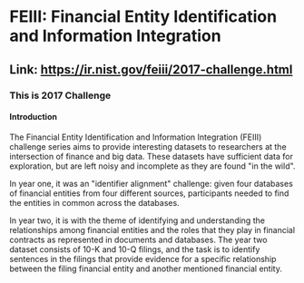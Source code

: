 # FEIII: Financial Entity Identification and Information Integration
## Link: https://ir.nist.gov/feiii/2017-challenge.html

### This is 2017 Challenge

#### Introduction
The Financial Entity Identification and Information Integration (FEIII) challenge series aims to provide interesting datasets to researchers at the intersection of finance and big data. These datasets have sufficient data for exploration, but are left noisy and incomplete as they are found "in the wild". 

In year one, it was an "identifier alignment" challenge: given four databases of financial entities from four different sources, participants needed to find the entities in common across the databases.

In year two, it is with the theme of identifying and understanding the relationships among financial entities and the roles that they play in financial contracts as represented in documents and databases. The year two dataset consists of 10-K and 10-Q filings, and the task is to identify sentences in the filings that provide evidence for a specific relationship between the filing financial entity and another mentioned financial entity.
